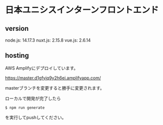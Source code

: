 # 日本ユニシスインターンフロントエンド


## version 
node.js: 14.17.3
nuxt.js: 2.15.8
vue.js: 2.6.14 

## hosting
AWS Amplifyにデプロイしています。

https://master.d1gfyiq9y2h6ei.amplifyapp.com/

masterブランチを変更すると勝手に変更されます。

ローカルで開発が完了したら

```
$ npm run generate
```

を実行してpushしてください。


